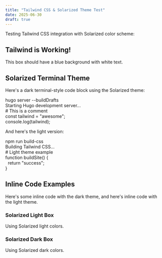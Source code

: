 ```yaml
---
title: "Tailwind CSS & Solarized Theme Test"
date: 2025-06-30
draft: true
---
```


Testing Tailwind CSS integration with Solarized color scheme:

<div class="bg-blue-500 text-white p-4 rounded-lg mb-6">
  <h2 class="text-2xl font-bold mb-2">Tailwind is Working!</h2>
  <p class="text-lg">This box should have a blue background with white text.</p>
</div>

## Solarized Terminal Theme

Here's a dark terminal-style code block using the Solarized theme:

<div class="terminal mb-4">
<div class="terminal-prompt">hugo server --buildDrafts</div>
<div class="text-sl-cyan">Starting Hugo development server...</div>
<div class="comment"># This is a comment</div>
<div><span class="keyword">const</span> <span class="variable">tailwind</span> <span class="operator">=</span> <span class="string">"awesome"</span><span class="operator">;</span></div>
<div><span class="function">console.log</span><span class="operator">(</span><span class="variable">tailwind</span><span class="operator">);</span></div>
</div>

And here's the light version:

<div class="terminal-light mb-4">
<div class="terminal-prompt">npm run build-css</div>
<div class="text-sl-blue">Building Tailwind CSS...</div>
<div class="comment"># Light theme example</div>
<div><span class="keyword">function</span> <span class="function">buildSite</span><span class="operator">()</span> <span class="operator">{</span></div>
<div>&nbsp;&nbsp;<span class="keyword">return</span> <span class="string">"success"</span><span class="operator">;</span></div>
<div><span class="operator">}</span></div>
</div>

## Inline Code Examples

Here's some <span class="inline-code">inline code</span> with the dark theme, and here's <span class="inline-code-light">inline code</span> with the light theme.

<div class="mt-4 grid grid-cols-1 md:grid-cols-2 gap-4">
  <div class="bg-sl-base2 text-sl-base01 p-4 rounded border border-sl-base1">
    <h3 class="text-sl-blue font-semibold">Solarized Light Box</h3>
    <p class="text-sl-base00">Using Solarized light colors.</p>
  </div>
  <div class="bg-sd-base02 text-sd-base0 p-4 rounded border border-sd-base01">
    <h3 class="text-sl-cyan font-semibold">Solarized Dark Box</h3>
    <p class="text-sd-base1">Using Solarized dark colors.</p>
  </div>
</div>